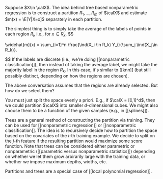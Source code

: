 Suppose $X\in \calX$. The idea behind tree based nonparametric regression is to construct a partition $R_1,\dots,R_m$ of  $\calX$ and estimate $m(x) = \E[Y|X=x]$ separately in each partition. 

The simplest thing is to simply take the average of the labels of points in each region $R_i$, i.e., for $x\in R_k$, 
$$

\widehat{m}(x) = \sum_{i=1}^n \frac{\ind(X_i \in R_k) Y_i}{\sum_j \ind(X_j\in R_k)}.

$$
If the labels are discrete (i.e., we're doing [[nonparametric classification]]), then instead of taking the average label, we might take the majority label in the region $R_k$. In this case, it's similar to [[knn]] (but still possibly distinct, depending on how the regions are chosen). 

The above conversation assumes that the regions are already selected. But how do we select them? 

You must just split the space evenly a priori. E.g., if $\calX = [0,1]^d$, then we could partition $\calX$ into smaller $d$-dimensional cubes. We might also choose them to be a function of the given samples (e.g., in [[splines]]). 

Trees are a general method of constructing the partition via training. They can be used for [[nonparametric regression]] or [[nonparametric classification]]. The idea is to recursively decide how to partition the space based on the covariates of the $i$-th training example. We decide to split on the $j$-th feature if the resulting partition would  maximize some score function. Note that trees can be considered either parametric or nonparametric ([[parametric versus nonparametric statistics]]) depending on whether we let them grow arbirarily large with the training data, or whether we impose maximum depths, widths, etc. 

Partitions and trees are a special case of [[local polynomial regression]]. 

